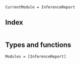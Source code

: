 ```@meta
CurrentModule = InferenceReport
```

## Index

```@index
```

## Types and functions

```@autodocs
Modules = [InferenceReport]
```